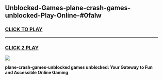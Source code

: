 
## Unblocked-Games-plane-crash-games-unblocked-Play-Online-#0falw
<h3>
<a href="https://premium.freeplayer.one?title=plane-crash-games-unblocked&ref=27F">CLICK TO PLAY</a></h3>
<hr>

<h3>
<a href="https://premium.freeplayer.one?title=plane-crash-games-unblocked&ref=27F">CLICK 2 PLAY</a>
  
</h3>

<a href="https://premium.freeplayer.one?title=plane-crash-games-unblocked&ref=27F"><img src="https://clearcache.store/games.png"></a>


**plane-crash-games-unblocked games unblocked: Your Gateway to Fun and Accessible Online Gaming**
